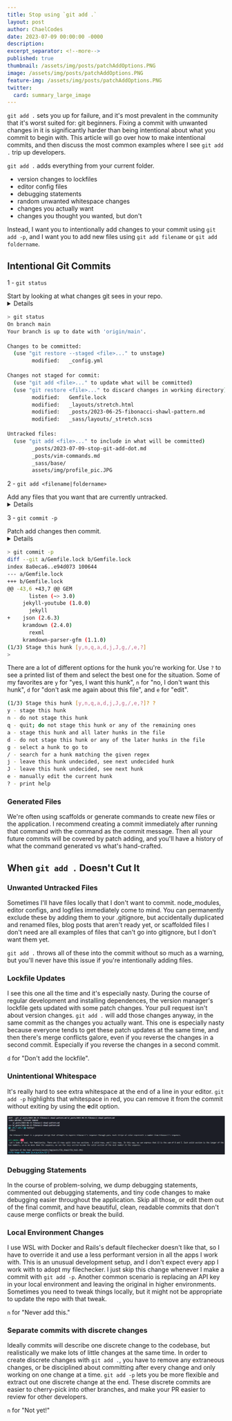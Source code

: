 ```yaml
---
title: Stop using `git add .`
layout: post
author: ChaelCodes
date: 2023-07-09 00:00:00 -0000
description: 
excerpt_separator: <!--more-->
published: true
thumbnail: /assets/img/posts/patchAddOptions.PNG
image: /assets/img/posts/patchAddOptions.PNG
feature-img: /assets/img/posts/patchAddOptions.PNG
twitter:
  card: summary_large_image
---
```

`git add .` sets you up for failure, and it's most prevalent in the community that it's worst suited for: git beginners. Fixing a commit with unwanted changes in it is significantly harder than being intentional about what you commit to begin with. This article will go over how to make intentional commits, and then discuss the most common examples where I see `git add .` trip up developers.
<!--more-->

`git add .` adds everything from your current folder.
- version changes to lockfiles
- editor config files
- debugging statements
- random unwanted whitespace changes
- changes you actually want
- changes you thought you wanted, but don't

Instead, I want you to intentionally add changes to your commit using `git add -p`, and I want you to add new files using `git add filename` or `git add foldername`.

## Intentional Git Commits
1 - `git status`

<summary>Start by looking at what changes git sees in your repo.</summary>
<details>
This command lists all the changes git sees. The first section is staged changes, which means they'll be included in the next commit you make. The next section is changes git sees to files that are tracked in git. The last section is important, these are untracked files. Git isn't looking at these files for changes yet. If you have files in the untracked section that you would never want to commit (node_modules or editor configs) you can add them to your .gitignore file and they'll no longer show up.
</details>

```sh
> git status
On branch main
Your branch is up to date with 'origin/main'.

Changes to be committed:
  (use "git restore --staged <file>..." to unstage)
        modified:   _config.yml

Changes not staged for commit:
  (use "git add <file>..." to update what will be committed)
  (use "git restore <file>..." to discard changes in working directory)
        modified:   Gemfile.lock
        modified:   _layouts/stretch.html
        modified:   _posts/2023-06-25-fibonacci-shawl-pattern.md
        modified:   _sass/layouts/_stretch.scss

Untracked files:
  (use "git add <file>..." to include in what will be committed)
        _posts/2023-07-09-stop-git-add-dot.md
        _posts/vim-commands.md
        _sass/base/
        assets/img/profile_pic.JPG
```

2 - `git add <filename|foldername>`
<summary>Add any files that you want that are currently untracked.</summary>
<details>git isn't going to surface these files in the next step. They're untracked, which means git doesn't see them as part of your changes. `git add filename|foldername` both work, but you can also use `git add -N filename` to indicate that you want to track this file, but not stage it yet.
</details>

3 - `git commit -p`
<summary>Patch add changes then commit.</summary>
<details>Reviewing each of your changes individually allows you to be intentional about your commits. You can break your commits down into smaller, more concise pieces, and exclude anything unnecessary, whether that's extra whitespace, debugging statements, or lockfile changes.</details>

```sh
> git commit -p
diff --git a/Gemfile.lock b/Gemfile.lock
index 8a0eca6..e94d073 100644
--- a/Gemfile.lock
+++ b/Gemfile.lock
@@ -43,6 +43,7 @@ GEM
       listen (~> 3.0)
     jekyll-youtube (1.0.0)
       jekyll
+    json (2.6.3)
     kramdown (2.4.0)
       rexml
     kramdown-parser-gfm (1.1.0)
(1/3) Stage this hunk [y,n,q,a,d,j,J,g,/,e,?]
>
```

There are a lot of different options for the hunk you're working for. Use `?` to see a printed list of them and select the best one for the situation. Some of my favorites are `y` for "yes, I want this hunk", `n` for "no, I don't want this hunk", `d` for "don't ask me again about this file", and `e` for "edit".

```sh
(1/3) Stage this hunk [y,n,q,a,d,j,J,g,/,e,?]? ?
y - stage this hunk
n - do not stage this hunk
q - quit; do not stage this hunk or any of the remaining ones
a - stage this hunk and all later hunks in the file
d - do not stage this hunk or any of the later hunks in the file
g - select a hunk to go to
/ - search for a hunk matching the given regex
j - leave this hunk undecided, see next undecided hunk
J - leave this hunk undecided, see next hunk
e - manually edit the current hunk
? - print help
```

### Generated Files
We're often using scaffolds or generate commands to create new files or the application. I recommend creating a commit immediately after running that command with the command as the commit message. Then all your future commits will be covered by patch adding, and you'll have a history of what the command generated vs what's hand-crafted.

## When `git add .` Doesn't Cut It

### Unwanted Untracked Files
Sometimes I'll have files locally that I don't want to commit. node_modules, editor configs, and logfiles immediately come to mind. You can permanently exclude these by adding them to your .gitignore, but accidentally duplicated and renamed files, blog posts that aren't ready yet, or scaffolded files I don't need are all examples of files that can't go into gitignore, but I don't want them yet.

`git add .` throws all of these into the commit without so much as a warning, but you'll never have this issue if you're intentionally adding files.

### Lockfile Updates
I see this one all the time and it's especially nasty. During the course of regular development and installing dependences, the version manager's lockfile gets updated with some patch changes. Your pull request isn't about version changes. `git add .` will add those changes anyway, in the same commit as the changes you actually want. This one is especially nasty because everyone tends to get these patch updates at the same time, and then there's merge conflicts galore, even if you reverse the changes in a second commit. Especially if you reverse the changes in a second commit.

`d` for "Don't add the lockfile".

### Unintentional Whitespace
It's really hard to see extra whitespace at the end of a line in your editor. `git add -p` highlights that whitespace in red, you can remove it from the commit without exiting by using the **e**dit option.

![extra whitespace at the end of the line highlighted in red from patch add. I'm not sure if this red highlighting is read by screenreaders - sorry.](/assets/img/posts/gitAddWhitespace.PNG)

### Debugging Statements
In the course of problem-solving, we dump debugging statements, commented out debugging statements, and tiny code changes to make debugging easier throughout the application. Skip all those, or edit them out of the final commit, and have beautiful, clean, readable commits that don't cause merge conflicts or break the build.

### Local Environment Changes
I use WSL with Docker and Rails's default filechecker doesn't like that, so I have to override it and use a less performant version in all the apps I work with. This is an unusual development setup, and I don't expect every app I work with to adopt my filechecker. I just skip this change whenever I make a commit with `git add -p`. Another common scenario is replacing an API key in your local environment and leaving the original in higher environments. Sometimes you need to tweak things locally, but it might not be appropriate to update the repo with that tweak.

`n` for "Never add this."

### Separate commits with discrete changes
Ideally commits will describe one discrete change to the codebase, but realistically we make lots of little changes at the same time. In order to create discrete changes with `git add .`, you have to remove any extraneous changes, or be disciplined about committing after every change and only working on one change at a time. `git add -p` lets you be more flexible and extract out one discrete change at the end. These discrete commits are easier to cherry-pick into other branches, and make your PR easier to review for other developers.

`n` for "Not yet!"